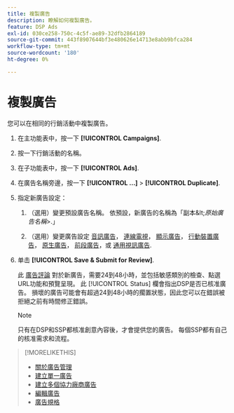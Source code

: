 ```yaml
---
title: 複製廣告
description: 瞭解如何複製廣告。
feature: DSP Ads
exl-id: 030ce258-750c-4c5f-ae89-32dfb2864189
source-git-commit: 443f8907644bf3e480626e14713e8abb9bfca284
workflow-type: tm+mt
source-wordcount: '180'
ht-degree: 0%

---
```


# 複製廣告

您可以在相同的行銷活動中複製廣告。

1. 在主功能表中，按一下 **[!UICONTROL Campaigns]**.

1. 按一下行銷活動的名稱。

1. 在子功能表中，按一下 **[!UICONTROL Ads]**.

1. 在廣告名稱旁邊，按一下  **[!UICONTROL ...]** > **[!UICONTROL Duplicate]**.

1. 指定新廣告設定：

   1. （選用）變更預設廣告名稱。 依預設，新廣告的名稱為「副本\&lt;*原始廣告名稱*\>.」

   1. （選用）變更廣告設定 [音訊廣告](ad-settings-audio.md)， [連線電視](ad-settings-connected-tv.md)， [顯示廣告](ad-settings-display.md)， [行動裝置廣告](ad-settings-mobile.md)， [原生廣告](ad-settings-native.md)， [前段廣告](ad-settings-pre-roll.md)，或 [通用視訊廣告](ad-settings-universal-video.md).

1. 单击 **[!UICONTROL Save & Submit for Review]**.

   此 [廣告評論](ad-about.md) 對於新廣告，需要24到48小時，並包括敏感類別的檢查、點選URL功能和預覽呈現。 此 [!UICONTROL Status] 欄會指出DSP是否已核准廣告。 損壞的廣告可能會有超過24到48小時的擱置狀態，因此您可以在錯誤被拒絕之前有時間修正錯誤。

   >[!NOTE]
   >
   >只有在DSP和SSP都核准創意內容後，才會提供您的廣告。 每個SSP都有自己的核准需求和流程。

>[!MORELIKETHIS]
>
>* [關於廣告管理](ad-about.md)
>* [建立單一廣告](ad-create.md)
>* [建立多個協力廠商廣告](ad-create-multiple.md)
>* [編輯廣告](ad-edit.md)
>* [廣告規格](ad-specs.md)

